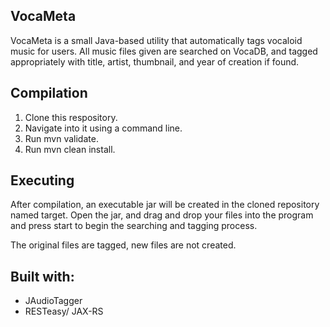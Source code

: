 ## VocaMeta

VocaMeta is a small Java-based utility that automatically tags vocaloid music for users. All music files given are searched on VocaDB, and tagged appropriately with title, artist, thumbnail, and year of creation if found.

## Compilation

1. Clone this respository.
2. Navigate into it using a command line.
3. Run mvn validate.
4. Run mvn clean install.

## Executing

After compilation, an executable jar will be created in the cloned repository named target. Open the jar, and drag and drop your files into the program and press start to begin the searching and tagging process.

The original files are tagged, new files are not created.

## Built with:

- JAudioTagger
- RESTeasy/ JAX-RS

